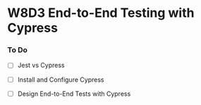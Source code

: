 # W8D3 End-to-End Testing with Cypress

### To Do
- [ ] Jest vs Cypress
- [ ] Install and Configure Cypress
- [ ] Design End-to-End Tests with Cypress


















# 

